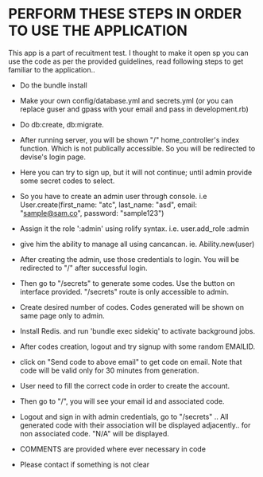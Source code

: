 # PERFORM THESE STEPS IN ORDER TO USE THE APPLICATION

This app is a part of recuitment test. I thought to make it open sp you can use the code as per the provided guidelines, read following steps to get familiar to the application..

* Do the bundle install 

* Make your own config/database.yml and secrets.yml
(or you can replace guser and gpass with your email and pass in development.rb)

* Do db:create, db:migrate.

* After running server, you will be shown "/" home_controller's index function. Which is not publically accessible. So you will be redirected to devise's login page. 

* Here you can try to sign up, but it will not continue; until admin provide some secret codes to select. 

* So you have to create an admin user through console. i.e
 User.create(first_name: "atc", last_name: "asd", email: "sample@sam.co", password: "sample123")

* Assign it the role ':admin' using rolify syntax. i.e. user.add_role :admin

* give him the ability to manage all using cancancan. ie. Ability.new(user)  

* After creating the admin, use those credentials to login. You will be redirected to "/" after successful login. 

* Then go to "/secrets" to generate some codes. Use the button on interface provided. "/secrets" route is only accessible to admin. 

* Create desired number of codes. Codes generated will be shown on same page only to admin. 

* Install Redis. and run 'bundle exec sidekiq' to activate background jobs. 

* After codes creation, logout and try signup with some random EMAILID. 

* click on "Send code to above email" to get code on email. Note that code will be valid only for 30 minutes from generation. 

* User need to fill the correct code in order to create the account. 

* Then go to "/", you will see your email id and associated code. 

* Logout and sign in with admin credentials, go to "/secrets" .. All generated code with their association will be displayed adjacently.. for non associated code. "N/A" will be displayed. 

* COMMENTS are provided where ever necessary in code

* Please contact if something is not clear
